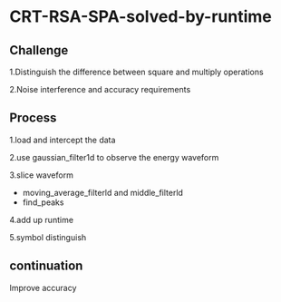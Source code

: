 # CRT-RSA-SPA-solved-by-runtime

## Challenge

1.Distinguish the difference between square and multiply operations

2.Noise interference and accuracy requirements

## Process

1.load and intercept the data

2.use gaussian_filter1d to observe the energy waveform

3.slice waveform

  * moving_average_filterld and middle_filterld
  * find_peaks

4.add up runtime

5.symbol distinguish

## continuation

Improve accuracy
